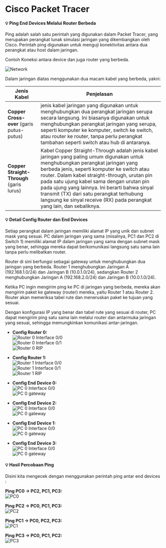 # Cisco Packet Tracer

#### :bulb: Ping End Devices Melalui Router Berbeda
Ping adalah salah satu perintah yang digunakan dalam Packet Tracer, yang merupakan perangkat lunak simulasi jaringan yang dikembangkan oleh Cisco. Perintah ping digunakan untuk menguji konektivitas antara dua perangkat atau host dalam jaringan.

Contoh Koneksi antara device dan juga router yang berbeda.<br>

![Network](./assets/network.png)

Dalam jaringan diatas menggunakan dua macam kabel yang berbeda, yakni: <br>

| Jenis Kabel| Penjelasan |
| -------- | -------- |
| **Copper Cross-over** (garis putus-putus) |  jenis kabel jaringan yang digunakan untuk menghubungkan dua perangkat jaringan serupa secara langsung. Ini biasanya digunakan untuk menghubungkan perangkat jaringan yang serupa, seperti komputer ke komputer, switch ke switch, atau router ke router, tanpa perlu perangkat tambahan seperti switch atau hub di antaranya. | 
| **Copper Straight-Through** (garis lurus)| Kabel Copper Straight-Through adalah jenis kabel jaringan yang paling umum digunakan untuk menghubungkan perangkat jaringan yang berbeda jenis, seperti komputer ke switch atau router. Dalam kabel straight-through, urutan pin pada satu ujung kabel sama dengan urutan pin pada ujung yang lainnya. Ini berarti bahwa sinyal transmit (TX) dari satu perangkat terhubung langsung ke sinyal receive (RX) pada perangkat yang lain, dan sebaliknya. |

#### :bulb: Detail Config Router dan End Devices
Setiap perangkat dalam jaringan memiliki alamat IP yang unik dan subnet mask yang sesuai. PC dalam jaringan yang sama (misalnya, PC1 dan PC2 di Switch 1) memiliki alamat IP dalam jaringan yang sama dengan subnet mask yang benar, sehingga mereka dapat berkomunikasi langsung satu sama lain tanpa perlu melibatkan router.

Router di sini berfungsi sebagai gateway untuk menghubungkan dua jaringan yang berbeda. Router 1 menghubungkan Jaringan A (192.168.1.0/24) dan Jaringan B (10.0.1.0/24), sedangkan Router 2 menghubungkan Jaringan A (192.168.2.0/24) dan Jaringan B (10.0.1.0/24).

Ketika PC ingin mengirim ping ke PC di jaringan yang berbeda, mereka akan mengirim paket ke gateway (router) mereka, yaitu Router 1 atau Router 2. Router akan memeriksa tabel rute dan meneruskan paket ke tujuan yang sesuai.

Dengan konfigurasi IP yang benar dan tabel rute yang sesuai di router, PC dapat mengirim ping satu sama lain melalui router dan antarmuka jaringan yang sesuai, sehingga memungkinkan komunikasi antar-jaringan.

- **Config Router 0:**  <br>
![Router 0 Interface 0/0](./assets/r0fa0.png) <br>
![Router 0 Interface 0/1](./assets/r0fa1.png) <br>
![Router 0 RIP](./assets/r0rip.png)<br>

- **Config Router 1:** <br>
![Router 1 Interface 0/0](./assets/r1fa0.png) <br>
![Router 1 Interface 0/1](./assets/r1fa1.png) <br>
![Router 1 RIP](./assets/r1rip.png)<br>

- **Config End Device 0:** <br>
![PC 0 Interface 0/0](./assets/pc0fa0.png) <br>
![PC 0 gateway](./assets/pc0gateway.png) <br>

- **Config End Device 2:** <br>
![PC 0 Interface 0/0](./assets/pc2fa0.png) <br>
![PC 0 gateway](./assets/pc0gateway.png) <br>

- **Config End Device 1:** <br>
![PC 0 Interface 0/0](./assets/pc1fa0.png) <br>
![PC 0 gateway](./assets/pc1gateway.png) <br>

- **Config End Device 3:** <br>
![PC 0 Interface 0/0](./assets/pc3fa0.png) <br>
![PC 0 gateway](./assets/pc1gateway.png) <br>

#### :bulb: Hasil Percobaan Ping
Disini kita mengecek dengan menggunakan perintah ping antar end devices :

**Ping PC0 -> PC2, PC1, PC3:** <br>
![PC0](./assets/pc0ping.png) <br>

**Ping PC2 -> PC0, PC1, PC3:** <br>
![PC2](./assets/pc2ping.png) <br>

**Ping PC1 -> PC0, PC2, PC3:** <br>
![PC1](./assets/pc1ping.png) <br>

**Ping PC3 -> PC0, PC1, PC2:** <br>
![PC3](./assets/pc3ping.png) <br>
